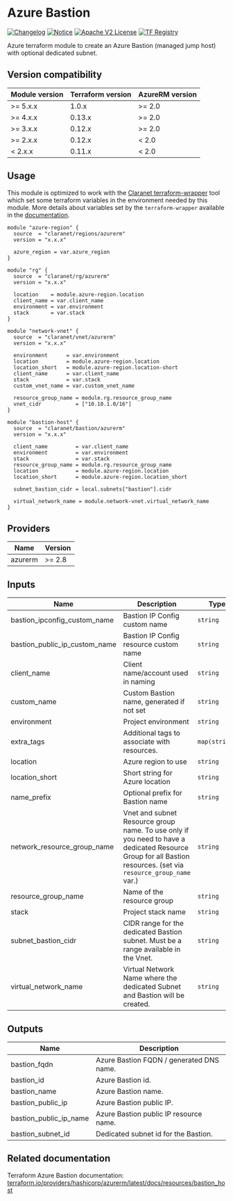 # Azure Bastion
[![Changelog](https://img.shields.io/badge/changelog-release-green.svg)](CHANGELOG.md) [![Notice](https://img.shields.io/badge/notice-copyright-yellow.svg)](NOTICE) [![Apache V2 License](https://img.shields.io/badge/license-Apache%20V2-orange.svg)](LICENSE) [![TF Registry](https://img.shields.io/badge/terraform-registry-blue.svg)](https://registry.terraform.io/modules/claranet/bastion/azurerm/)

Azure terraform module to create an Azure Bastion (managed jump host) with optional dedicated subnet.

## Version compatibility

| Module version | Terraform version | AzureRM version |
| -------------- | ----------------- | --------------- |
| >= 5.x.x       | 1.0.x             | >= 2.0          |
| >= 4.x.x       | 0.13.x            | >= 2.0          |
| >= 3.x.x       | 0.12.x            | >= 2.0          |
| >= 2.x.x       | 0.12.x            | < 2.0           |
| <  2.x.x       | 0.11.x            | < 2.0           |

## Usage

This module is optimized to work with the [Claranet terraform-wrapper](https://github.com/claranet/terraform-wrapper) tool
which set some terraform variables in the environment needed by this module.
More details about variables set by the `terraform-wrapper` available in the [documentation](https://github.com/claranet/terraform-wrapper#environment).

```hcl
module "azure-region" {
  source  = "claranet/regions/azurerm"
  version = "x.x.x"

  azure_region = var.azure_region
}

module "rg" {
  source  = "claranet/rg/azurerm"
  version = "x.x.x"

  location    = module.azure-region.location
  client_name = var.client_name
  environment = var.environment
  stack       = var.stack
}

module "network-vnet" {
  source  = "claranet/vnet/azurerm"
  version = "x.x.x"

  environment      = var.environment
  location         = module.azure-region.location
  location_short   = module.azure-region.location-short
  client_name      = var.client_name
  stack            = var.stack
  custom_vnet_name = var.custom_vnet_name

  resource_group_name = module.rg.resource_group_name
  vnet_cidr           = ["10.10.1.0/16"]
}

module "bastion-host" {
  source  = "claranet/bastion/azurerm"
  version = "x.x.x"

  client_name         = var.client_name
  environment         = var.environment
  stack               = var.stack
  resource_group_name = module.rg.resource_group_name
  location            = module.azure-region.location
  location_short      = module.azure-region.location_short

  subnet_bastion_cidr = local.subnets["bastion"].cidr

  virtual_network_name = module.network-vnet.virtual_network_name
}
```

## Providers

| Name    | Version |
| ------- | ------- |
| azurerm | >= 2.8  |

## Inputs

| Name                              | Description                                                                                                                                                     | Type          | Default | Required |
| --------------------------------- | --------------------------------------------------------------------------------------------------------------------------------------------------------------- | ------------- | ------- | :------: |
| bastion\_ipconfig\_custom\_name   | Bastion IP Config custom name                                                                                                                                   | `string`      | `""`    |    no    |
| bastion\_public\_ip\_custom\_name | Bastion IP Config resource custom name                                                                                                                          | `string`      | `""`    |    no    |
| client\_name                      | Client name/account used in naming                                                                                                                              | `string`      | n/a     |   yes    |
| custom\_name                      | Custom Bastion name, generated if not set                                                                                                                       | `string`      | `""`    |    no    |
| environment                       | Project environment                                                                                                                                             | `string`      | n/a     |   yes    |
| extra\_tags                       | Additional tags to associate with resources.                                                                                                                    | `map(string)` | `{}`    |    no    |
| location                          | Azure region to use                                                                                                                                             | `string`      | n/a     |   yes    |
| location\_short                   | Short string for Azure location                                                                                                                                 | `string`      | n/a     |   yes    |
| name\_prefix                      | Optional prefix for Bastion name                                                                                                                                | `string`      | `""`    |    no    |
| network\_resource\_group\_name    | Vnet and subnet Resource group name. To use only if you need to have a dedicated Resource Group for all Bastion resources. (set via `resource_group_name` var.) | `string`      | `""`    |    no    |
| resource\_group\_name             | Name of the resource group                                                                                                                                      | `string`      | n/a     |   yes    |
| stack                             | Project stack name                                                                                                                                              | `string`      | n/a     |   yes    |
| subnet\_bastion\_cidr             | CIDR range for the dedicated Bastion subnet. Must be a range available in the Vnet.                                                                             | `string`      | n/a     |   yes    |
| virtual\_network\_name            | Virtual Network Name where the dedicated Subnet and Bastion will be created.                                                                                    | `string`      | n/a     |   yes    |

## Outputs

| Name                      | Description                              |
| ------------------------- | ---------------------------------------- |
| bastion\_fqdn             | Azure Bastion FQDN / generated DNS name. |
| bastion\_id               | Azure Bastion id.                        |
| bastion\_name             | Azure Bastion name.                      |
| bastion\_public\_ip       | Azure Bastion public IP.                 |
| bastion\_public\_ip\_name | Azure Bastion public IP resource name.   |
| bastion\_subnet\_id       | Dedicated subnet id for the Bastion.     |

## Related documentation

Terraform Azure Bastion documentation: [terraform.io/providers/hashicorp/azurerm/latest/docs/resources/bastion_host](https://registry.terraform.io/providers/hashicorp/azurerm/latest/docs/resources/bastion_host)

